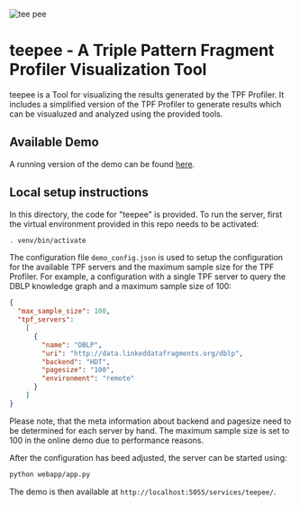 ![tee pee](http://km.aifb.kit.edu/services/teepee/static/logo_tp_sm.png)

# teepee - A Triple Pattern Fragment Profiler Visualization Tool

teepee is a Tool for visualizing the results generated by the TPF Profiler. It includes a simplified version of the TPF Profiler to generate results which can be visualuzed and analyzed using the provided tools.

## Available Demo

A running version of the demo can be found [here](http://km.aifb.kit.edu/services/teepee/).

## Local setup instructions

In this directory, the code for "teepee" is provided. To run the server, first the virtual environment provided in this repo needs to be activated:
````bash
. venv/bin/activate
```` 

The configuration file `demo_config.json` is used to setup the configuration for the available TPF servers and the maximum sample size for the TPF Profiler. 
For example, a configuration with a single TPF server to query the DBLP knowledge graph and a maximum sample size of 100:
```JSON
{
  "max_sample_size": 100,
  "tpf_servers":
    [
      {
        "name": "DBLP",
        "uri": "http://data.linkeddatafragments.org/dblp", 
        "backend": "HDT",
        "pagesize": "100",
        "environment": "remote"
      }
    ]
}
```
Please note, that the meta information about backend and pagesize need to be determined for each server by hand. 
The maximum sample size is set to 100 in the online demo due to performance reasons. 

After the configuration has beed adjusted, the server can be started using:

````bash
python webapp/app.py
```` 

The demo is then available at `http://localhost:5055/services/teepee/`.


